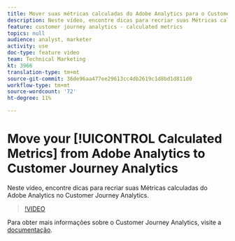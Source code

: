 ```yaml
---
title: Mover suas métricas calculadas do Adobe Analytics para o Customer Journey Analytics
description: Neste vídeo, encontre dicas para recriar suas Métricas calculadas da Adobe Analytics no Customer Journey Analytics.
feature: customer journey analytics - calculated metrics
topics: null
audience: analyst, marketer
activity: use
doc-type: feature video
team: Technical Marketing
kt: 3966
translation-type: tm+mt
source-git-commit: 36de96aa477ee29613cc4db2619c1d8bd1d811d0
workflow-type: tm+mt
source-wordcount: '72'
ht-degree: 11%

---
```



# Move your [!UICONTROL Calculated Metrics] from Adobe Analytics to Customer Journey Analytics

Neste vídeo, encontre dicas para recriar suas Métricas  calculadas do Adobe Analytics no Customer Journey Analytics.

>[!VIDEO](https://video.tv.adobe.com/v/31788/?quality=12)

Para obter mais informações sobre o Customer Journey Analytics, visite a [documentação](https://docs.adobe.com/content/help/pt-BR/analytics-platform/using/cja-landing.html).
